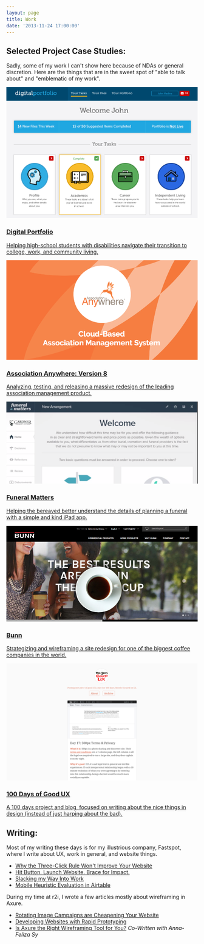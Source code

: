 ```yaml
---
layout: page
title: Work
date: '2013-11-24 17:00:00'
---
```


## Selected Project Case Studies:
Sadly, some of my work I can't show here because of NDAs or general discretion. Here are the things that are in the sweet spot of "able to talk about" and "emblematic of my work".
<div class="case-study">
    <a href="/digital-portfolio">
        <img class="case-study__image" src="/images/posts/imported/2016/02/digital-portfolio.png">
    </a>
    <div class="case-study__text">
        <a href="/digital-portfolio">
            <h3 class="case-study__title">Digital Portfolio</h3>
            <p class="case-study__description">Helping high-school students with disabilities navigate their transition to college, work, and community living.</p>
        </a>
    </div>
</div>
<div class="case-study">
    <a href="/association-anywhere">
        <img class="case-study__image" src="/images/posts/aa/aa-logo.png">
    </a>
    <div class="case-study__text">
        <a href="/association-anywhere">
            <h3 class="case-study__title">Association Anywhere: Version 8</h3>
            <p class="case-study__description">Analyzing, testing, and releasing a massive redesign of the leading association management product.</p>
        </a>
    </div>
</div>
<div class="case-study">
    <a href="/funeral-matters">
        <img class="case-study__image" src="/images/posts/imported/2016/01/funeral-matters.png">
    </a>
    <div class="case-study__text">
        <a href="/funeral-matters">
            <h3 class="case-study__title">Funeral Matters</h3>
            <p class="case-study__description">Helping the bereaved better understand the details of planning a funeral with a simple and kind iPad app.</p>
        </a>
    </div>
</div>
<div class="case-study">
    <a href="/bunn">
        <img class="case-study__image" src="/images/posts/imported/2015/12/bunn.jpg">
    </a>
    <div class="case-study__text">
        <a href="/bunn">
            <h3 class="case-study__title">Bunn</h3>
            <p class="case-study__description">Strategizing and wireframing a site redesign for one of the biggest coffee companies in the world.</p>
        </a>
    </div>
</div>
<div class="case-study">
    <a href="http://100daysofgoodux.tumblr.com/">
        <img class="case-study__image" src="/images/posts/imported/2015/06/Screen-Shot-2015-06-16-at-1-18-29-PM.png">
    </a>
    <div class="case-study__text">
        <a href="http://100daysofgoodux.tumblr.com/">
            <h3 class="case-study__title">100 Days of Good UX</h3>
            <p class="case-study__description">A 100 days project and blog, focused on writing about the nice things in design (instead of just harping about the bad).</p>
        </a>
    </div>
</div>

## Writing:

Most of my writing these days is for my illustrious company, Fastspot, where I write about UX, work in general, and website things.

* [Why the Three-Click Rule Won't Improve Your Website](https://www.fastspot.com/publications/why-the-three-click-rule-wont-improve-your-website/)
* [Hit Button. Launch Website. Brace for Impact.](https://www.fastspot.com/publications/hit-button-launch-website-brace-for-impact/)
* [Slacking my Way Into Work](https://www.fastspot.com/publications/slacking-my-way-into-work/)
* [Mobile Heuristic Evaluation in Airtable](https://www.fastspot.com/publications/mobile-heuristic-evaluation-with-airtable/)

During my time at r2i, I wrote a few articles mostly about wireframing in Axure.

* [Rotating Image Campaigns are Cheapening Your Website](http://www.r2integrated.com/news/blog/rotating-image-campaigns-are-cheapening-your-website)
* [Developing Websites with Rapid Prototyping](http://www.r2integrated.com/news/blog/developing-websites-with-rapid-prototyping)
* [Is Axure the Right Wireframing Tool for You?](http://www.r2integrated.com/news/blog/is-axure-the-right-wireframing-tool-for-you) *Co-Written with Anna-Feliza Sy*
